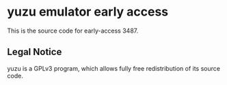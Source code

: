 yuzu emulator early access
=============

This is the source code for early-access 3487.

## Legal Notice

yuzu is a GPLv3 program, which allows fully free redistribution of its source code.